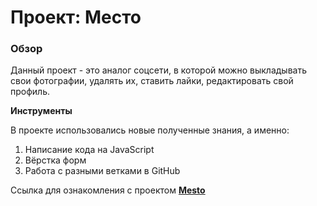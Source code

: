 # Проект: Место

### Обзор
Данный проект - это аналог соцсети, в которой можно выкладывать свои фотографии, удалять их, ставить лайки, редактировать свой профиль.

**Инструменты**

В проекте использовались новые полученные знания, а именно:

1. Написание кода на JavaScript
2. Вёрстка форм
3. Работа с разными ветками в GitHub

Ссылка для ознакомления с проектом [**Mesto**](https://olga1107.github.io/mesto/index.html)

